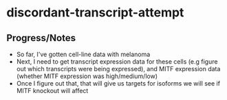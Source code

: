 # discordant-transcript-attempt


## Progress/Notes
- So far, I've gotten cell-line data with melanoma
- Next, I need to get transcript expression data for these cells (e.g figure out which transcripts were being expressed), and MITF expression data (whether MITF expression was high/medium/low)
- Once I figure out that, that will give us targets for isoforms we will see if MITF knockout will affect
